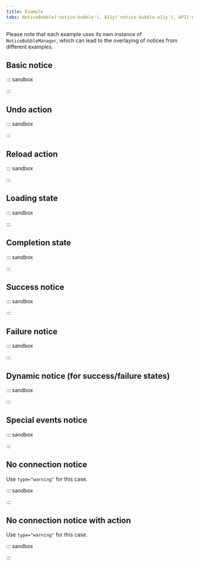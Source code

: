 ```yaml
---
title: Example
tabs: NoticeBubble('notice-bubble'), A11y('notice-bubble-a11y'), API('notice-bubble-api'), Example('notice-bubble-example'), Changelog('notice-bubble-changelog')
---
```


Please note that each example uses its own instance of `NoticeBubbleManager`, which can lead to the overlaying of notices from different examples.

## Basic notice

::: sandbox

<script lang="tsx">
import React from 'react';
import { NoticeBubbleContainer, NoticeBubbleManager } from '@semcore/ui/notice-bubble';
import Button from '@semcore/ui/button';
import Link from '@semcore/ui/link';

const manager = new NoticeBubbleManager();

const Demo = () => {
  const handleClick = () => {
    manager.add({
      children: (
        <>
          Link was moved to <Link href='#'>Cats from outer space group</Link>
        </>
      ),
      initialAnimation: true,
      duration: 3000,
    });
  };

  return (
    <>
      <Button onClick={handleClick}>Show basic notice</Button>
      <NoticeBubbleContainer manager={manager} />
    </>
  );
};

</script>

:::

## Undo action

::: sandbox

<script lang="tsx">
import React from 'react';
import { NoticeBubbleContainer, NoticeBubbleManager } from '@semcore/ui/notice-bubble';
import Button from '@semcore/ui/button';
import Link from '@semcore/ui/link';

const manager = new NoticeBubbleManager();

const Demo = () => {
  const handleClick = () => {
    manager.add({
      children: (
        <>
          Link was moved to <Link href='#'>Cats from outer space group</Link>
        </>
      ),
      action: <Button theme='invert'>Undo</Button>,
      initialAnimation: true,
      duration: 3000,
    });
  };

  return (
    <>
      <Button onClick={handleClick}>Show notice with undo action</Button>
      <NoticeBubbleContainer manager={manager} />
    </>
  );
};

</script>

:::

## Reload action

::: sandbox

<script lang="tsx">
import React from 'react';
import { NoticeBubbleContainer, NoticeBubbleManager } from '@semcore/ui/notice-bubble';
import Button from '@semcore/ui/button';
import ReloadM from '@semcore/ui/icon/Reload/m';

const manager = new NoticeBubbleManager();

const Demo = () => {
  const handleClick = () => {
    manager.add({
      children: 'Data for 5 new profiles is ready. Please reload the page to view it.',
      action: (
        <Button theme='invert'>
          <Button.Addon>
            <ReloadM />
          </Button.Addon>
          <Button.Text>Reload the page</Button.Text>
        </Button>
      ),
      initialAnimation: true,
      duration: 3000,
    });
  };

  return (
    <>
      <Button onClick={handleClick}>Show notice with reload action</Button>
      <NoticeBubbleContainer manager={manager} />
    </>
  );
};

</script>

:::

## Loading state

::: sandbox

<script lang="tsx">
import React from 'react';
import { NoticeBubbleContainer, NoticeBubbleManager } from '@semcore/ui/notice-bubble';
import Button from '@semcore/ui/button';
import Spin from '@semcore/ui/spin';
import { Flex } from '@semcore/ui/flex-box';

const manager = new NoticeBubbleManager();

const Demo = () => {
  const handleClick = () => {
    manager.add({
      children: (
        <Flex justifyContent='center' gap={1}>
          <Spin size='xs' />
          Loading...
        </Flex>
      ),
      initialAnimation: true,
      duration: 3000,
    });
  };

  return (
    <>
      <Button onClick={handleClick}>Show notice with centered spinner</Button>
      <NoticeBubbleContainer manager={manager} />
    </>
  );
};

</script>

:::

## Completion state

::: sandbox

<script lang="tsx">
import React from 'react';
import { NoticeBubbleContainer, NoticeBubbleManager } from '@semcore/ui/notice-bubble';
import Button from '@semcore/ui/button';
import { Flex } from '@semcore/ui/flex-box';
import CheckM from '@semcore/ui/icon/Check/m';

const manager = new NoticeBubbleManager();

const Demo = () => {
  const handleClick = () => {
    manager.add({
      children: (
        <Flex justifyContent='center' alignItems='center' gap={1}>
          <CheckM color='green-400' />
          Undone
        </Flex>
      ),
      initialAnimation: true,
      duration: 3000,
    });
  };

  return (
    <>
      <Button onClick={handleClick}>Show notice with completion state</Button>
      <NoticeBubbleContainer manager={manager} />
    </>
  );
};

</script>

:::

## Success notice

::: sandbox

<script lang="tsx">
import React from 'react';
import { NoticeBubbleContainer, NoticeBubbleManager } from '@semcore/ui/notice-bubble';
import Button from '@semcore/ui/button';
import CheckM from '@semcore/ui/icon/Check/m';

const manager = new NoticeBubbleManager();

const Demo = () => {
  const handleClick = () => {
    manager.add({
      icon: <CheckM color='green-400' />,
      children: 'Keyword was successfully moved to Keyword Analyzer!',
      initialAnimation: true,
      duration: 3000,
    });
  };

  return (
    <>
      <Button onClick={handleClick}>Show success notice</Button>
      <NoticeBubbleContainer manager={manager} />
    </>
  );
};

</script>

:::

## Failure notice

::: sandbox

<script lang="tsx">
import React from 'react';
import { NoticeBubbleContainer, NoticeBubbleManager } from '@semcore/ui/notice-bubble';
import Button from '@semcore/ui/button';
import WarningM from '@semcore/ui/icon/Warning/m';
import ReloadM from '@semcore/ui/icon/Reload/m';

const manager = new NoticeBubbleManager();

const Demo = () => {
  const handleClick = () => {
    manager.add({
      children: 'Unfortunately, your recent changes were not saved. Try again later.',
      icon: <WarningM color='orange-400' />,
      action: (
        <Button theme='invert'>
          <Button.Addon>
            <ReloadM />
          </Button.Addon>
          <Button.Text>Reload the page</Button.Text>
        </Button>
      ),
      initialAnimation: true,
      duration: 3000,
    });
  };

  return (
    <>
      <Button onClick={handleClick}>Show failure notice</Button>
      <NoticeBubbleContainer manager={manager} />
    </>
  );
};

</script>

:::

## Dynamic notice (for success/failure states)

::: sandbox

<script lang="tsx">
import React from 'react';
import { NoticeBubbleContainer, NoticeBubbleManager } from '@semcore/ui/notice-bubble';
import Button from '@semcore/ui/button';
import WarningM from '@semcore/ui/icon/Warning/m';
import ReloadM from '@semcore/ui/icon/Reload/m';
import Spin from '@semcore/ui/spin';
const manager = new NoticeBubbleManager();

let notice = null;

const Demo = () => {
  const tryAgain = async () => {
    if (!notice) return;
    notice.update({
      icon: <Spin size='xs' />,
      children: 'Loading...',
      action: null,
    });
    await new Promise((resolve) => setTimeout(resolve, 1500));
    notice.update({
      children: 'Unfortunately, your recent changes were not saved. Try again later.',
      icon: <WarningM color='orange-400' />,
      action: (
        <Button theme='invert' onClick={tryAgain}>
          <Button.Addon>
            <ReloadM />
          </Button.Addon>
          <Button.Text>Try again</Button.Text>
        </Button>
      ),
    });
  };
  const handleClick = async () => {
    if (notice) {
      notice.remove();
      await new Promise((resolve) => setTimeout(resolve, 500));
    }
    notice = manager.add({
      children: 'Unfortunately, your recent changes were not saved. Try again later.',
      icon: <WarningM color='orange-400' />,
      action: (
        <Button theme='invert' onClick={tryAgain}>
          <Button.Addon>
            <ReloadM />
          </Button.Addon>
          <Button.Text>Try again</Button.Text>
        </Button>
      ),
      initialAnimation: true,
      duration: 20000,
    });
  };

  return (
    <>
      <Button onClick={handleClick}>Show dynamic notice</Button>
      <NoticeBubbleContainer manager={manager} />
    </>
  );
};

</script>

:::

## Special events notice

::: sandbox

<script lang="tsx">
import React from 'react';
import { NoticeBubbleContainer, NoticeBubbleManager } from '@semcore/ui/notice-bubble';
import Button from '@semcore/ui/button';
import MailSent from '@semcore/ui/illustration/MailSent';

const manager = new NoticeBubbleManager();

const Demo = () => {
  const handleClick = () => {
    manager.add({
      children: 'Your post is on the way – we will take care!',
      icon: <MailSent />,
      initialAnimation: true,
      duration: 3000,
    });
  };

  return (
    <>
      <Button onClick={handleClick}>Show special event notice</Button>
      <NoticeBubbleContainer manager={manager} />
    </>
  );
};

</script>

:::

## No connection notice

Use `type="warning"` for this case.

::: sandbox

<script lang="tsx">
import React from 'react';
import { NoticeBubbleContainer, NoticeBubbleManager } from '@semcore/ui/notice-bubble';
import Button from '@semcore/ui/button';
import Spin from '@semcore/ui/spin';

const manager = new NoticeBubbleManager();

const Demo = () => {
  const handleClick = () => {
    manager.add({
      icon: <Spin size='xs' theme='invert' />,
      children: 'Server connection lost. Reconnecting...',
      type: 'warning',
      initialAnimation: true,
      duration: 3000,
    });
  };

  return (
    <>
      <Button onClick={handleClick}>Show no connection notice</Button>
      <NoticeBubbleContainer manager={manager} />
    </>
  );
};

</script>

:::

## No connection notice with action

Use `type="warning"` for this case.

::: sandbox

<script lang="tsx">
import React from 'react';
import { NoticeBubbleContainer, NoticeBubbleManager } from '@semcore/ui/notice-bubble';
import Button from '@semcore/ui/button';
import ReloadM from '@semcore/ui/icon/Reload/m';

const manager = new NoticeBubbleManager();

const Demo = () => {
  const handleClick = () => {
    manager.add({
      children: 'Server connection lost. Check your internet connection and reload the page.',
      action: (
        <Button theme='invert'>
          <Button.Addon>
            <ReloadM />
          </Button.Addon>
          <Button.Text>Reload the page</Button.Text>
        </Button>
      ),
      type: 'warning',
      initialAnimation: true,
      duration: 3000,
    });
  };

  return (
    <>
      <Button onClick={handleClick}>Show no connection notice with action</Button>
      <NoticeBubbleContainer manager={manager} />
    </>
  );
};

</script>

:::
